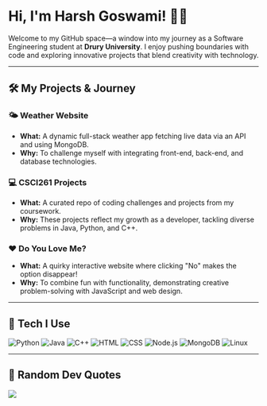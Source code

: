 # Hi, I'm Harsh Goswami! 👨‍💻

Welcome to my GitHub space—a window into my journey as a Software Engineering student at **Drury University**. I enjoy pushing boundaries with code and exploring innovative projects that blend creativity with technology.

---

## 🛠️ My Projects & Journey

### 🌤️ Weather Website
- **What:** A dynamic full-stack weather app fetching live data via an API and using MongoDB.
- **Why:** To challenge myself with integrating front-end, back-end, and database technologies.

### 💻 CSCI261 Projects
- **What:** A curated repo of coding challenges and projects from my coursework.
- **Why:** These projects reflect my growth as a developer, tackling diverse problems in Java, Python, and C++.

### ❤️ Do You Love Me?
- **What:** A quirky interactive website where clicking "No" makes the option disappear!
- **Why:** To combine fun with functionality, demonstrating creative problem-solving with JavaScript and web design.

---

## 🔧 Tech I Use

![Python](https://img.shields.io/badge/python-3670A0?style=for-the-badge&logo=python&logoColor=ffdd54)
![Java](https://img.shields.io/badge/java-ED8B00?style=for-the-badge&logo=java&logoColor=white)
![C++](https://img.shields.io/badge/C++-00599C?style=for-the-badge&logo=c%2B%2B&logoColor=white)
![HTML](https://img.shields.io/badge/HTML-E34F26?style=for-the-badge&logo=html5&logoColor=white)
![CSS](https://img.shields.io/badge/CSS-1572B6?style=for-the-badge&logo=css3&logoColor=white)
![Node.js](https://img.shields.io/badge/Node.js-339933?style=for-the-badge&logo=nodedotjs&logoColor=white)
![MongoDB](https://img.shields.io/badge/MongoDB-47A248?style=for-the-badge&logo=mongodb&logoColor=white)
![Linux](https://img.shields.io/badge/Linux-FCC624?style=for-the-badge&logo=linux&logoColor=black)

---
## 🎲 Random Dev Quotes
![](https://quotes-github-readme.vercel.app/api?type=horizontal&theme=tokyonight)
